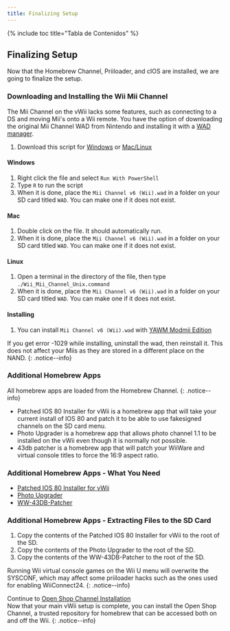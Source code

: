 ```yaml
---
title: Finalizing Setup
---
```


{% include toc title="Tabla de Contenidos" %}

## Finalizing Setup

Now that the Homebrew Channel, Priiloader, and cIOS are installed, we are going to finalize the setup.

### Downloading and Installing the Wii Mii Channel

The Mii Channel on the vWii lacks some features, such as connecting to a DS and moving Mii's onto a Wii remote. You have the option of downloading the original Mii Channel WAD from Nintendo and installing it with a [WAD manager](yawmme).

1. Download this script for [Windows](/assets/files/Wii_Mii_Channel_Windows.ps1) or [Mac/Linux](/assets/files/Wii_Mii_Channel_Unix.command)

#### Windows

1. Right click the file and select `Run With PowerShell`
2. Type `R` to run the script
3. When it is done, place the `Mii Channel v6 (Wii).wad` in a folder on your SD card titled `WAD`. You can make one if it does not exist.

#### Mac

1. Double click on the file. It should automatically run.
2. When it is done, place the `Mii Channel v6 (Wii).wad` in a folder on your SD card titled `WAD`. You can make one if it does not exist.

#### Linux

1. Open a terminal in the directory of the file, then type `./Wii_Mii_Channel_Unix.command`
2. When it is done, place the `Mii Channel v6 (Wii).wad` in a folder on your SD card titled `WAD`. You can make one if it does not exist.

#### Installing

1. You can install `Mii Channel v6 (Wii).wad` with [YAWM Modmii Edition](yawmme)

If you get error -1029 while installing, uninstall the wad, then reinstall it. This does not affect your Miis as they are stored in a different place on the NAND.
{: .notice--info}

### Additional Homebrew Apps

All homebrew apps are loaded from the Homebrew Channel.
{: .notice--info}

- Patched IOS 80 Installer for vWii is a homebrew app that will take your current install of IOS 80 and patch it to be able to use fakesigned channels on the SD card menu.
- Photo Upgrader is a homebrew app that allows photo channel 1.1 to be installed on the vWii even though it is normally not possible.
- 43db patcher is a homebrew app that will patch your WiiWare and virtual console titles to force the 16:9 aspect ratio.

### Additional Homebrew Apps - What You Need

- [Patched IOS 80 Installer for vWii](https://oscwii.org/library/app/Patched_IOS80_Installer_for_vWii)
- [Photo Upgrader](https://oscwii.org/library/app/photo_upgrader)
- [WW-43DB-Patcher](https://oscwii.org/library/app/ww-43db-patcher)

### Additional Homebrew Apps - Extracting Files to the SD Card

1. Copy the contents of the Patched IOS 80 Installer for vWii to the root of the SD.
2. Copy the contents of the Photo Upgrader to the root of the SD.
3. Copy the contents of the WW-43DB-Patcher to the root of the SD.

Running Wii virtual console games on the Wii U menu will overwrite the SYSCONF, which may affect some priiloader hacks such as the ones used for enabling WiiConnect24.
{: .notice--info}

Continue to [Open Shop Channel Installation](osc) <br>
Now that your main vWii setup is complete, you can install the Open Shop Channel, a trusted repository for homebrew that can be accessed both on and off the Wii.
{: .notice--info}
